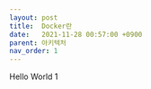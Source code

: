 ```yaml
---
layout: post
title:  Docker란
date:   2021-11-28 00:57:00 +0900
parent: 아키텍처
nav_order: 1
---
```


Hello World 1